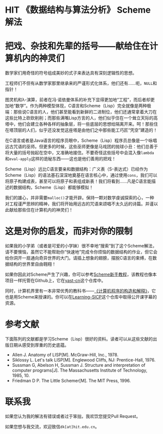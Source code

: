 HIT 《数据结构与算法分析》 Scheme解法
===========================

# 把戏、杂技和先辈的括号——献给住在计算机内的神灵们

数学家们用奇怪的符号组成美妙的式子来表达具有深刻逻辑性的思想。

工程师们不但有从数学家那里继承来的严谨形式化体系，他们还有……呃，`NULL`和指针！

图灵机和λ-演算，前者在冯·诺依曼体系的补充下显得更加地“工程”，而后者却更加地“数学”。作为两种模型体现，C语言和Scheme（Lisp）完全就像是两种极端：那些说C语言的人，他们甚至能看到新鲜的二进制位，他们还通常拿着大刀在这些比特上砍砍削削；而那些满嘴Lisp方言的人，他们似乎住在一个耸立天际的高塔中，他们会建立各种各样的抽象层，将一些底层的思想给隔离开来。呵！那些住在塔顶层的人们，似乎还没发觉这座塔是由他们之中那些能工巧匠“凭空”建造的！

在C语言或者是Java语言的程序员眼中，Scheme（Lisp）程序员总像是一个咏唱远古咒语的巫师。但更多的时候，这些巫师更像是马戏团的抛球小丑：他们总善于将大量的括号抛起在空中，又准确地接住。不要奇怪这些括号中会混入像`lambda`和`eval-apply`这样的诡秘东西——这也是他们善用的把戏！

Scheme（Lisp）远比C语言要亲和数据结构：广义表（S-表达式）已经作为Scheme（Lisp）的语法基石深深地奠基在语言核心中，通过使用`cons`，我们可以将原子构建成表，甚至可以将原子和表组成新表！我们将看到……凡是C语言能描述的数据结构，Scheme（Lisp）都能够模拟！

我们的雄心，并非需要`malloc()`才能开辟。保持一颗对数学虔诚探索的心，一种对工程谨严思辨的精神，我们将开始用远古的咒语来颂唱不太久远的诗篇。并谨以此献给那些住在计算机内的神灵们！

# 这是对你的启发，而非对你的限制

如果我的小学弟（或者是可爱的小学妹）很不幸地“搜索”到了这个Scheme解法，请不要懊恼，虽然它不能帮助你“快速地”完成令你烦恼的数据结构的作业，但它会给你洞开一扇通向奇异世界的大门。请插上想象的翅膀，摆脱C语言的束缚，在数据结构的世界里自由翱翔！

如果你因此对Scheme产生了兴趣，你可以参考[Scheme新手教程](http://deathking.github.io/yast-cn/)，该教程也像本项目一样托管在Github上，它在[yast-cn](https://github.com/DeathKing/yast-cn)这个仓库中。

同时，计算机界里有一本非常优秀的教科书——[《计算机程序的构造和解释》](http://mitpress.mit.edu/sicp/)，它也是用Scheme来授课的。你可以在[Learning-SICP](https://github.com/FoOTOo/Learning-SICP)这个仓库中取得公开课字幕的资源。

# 参考文献

下面陈列的文献都是学习Scheme（Lisp）很好的资料。读者可以从这些文献的出版日期从感受到厚重的历史底蕴。

+ Allen J. Anatomy of LISP[M]. McGraw-Hill, Inc., 1978.
+ Siklossy L. Let's talk LISP[M]. Englewood Cliffs, NJ: Prentice-Hall, 1976.
+ Sussman G, Abelson H, Sussman J. Structure and interpretation of computer programs[J]. The Massachusetts Institute of Technology, 1985, 10.
+ Friedman D P. The Little Schemer[M]. The MIT Press, 1996.

# 联系我

如果您认为我的解法有错误或者过于笨拙，我欢饮您提交Pull Request。

如果您想与我交流，欢迎致信`dk[at]hit.edu.cn`。
